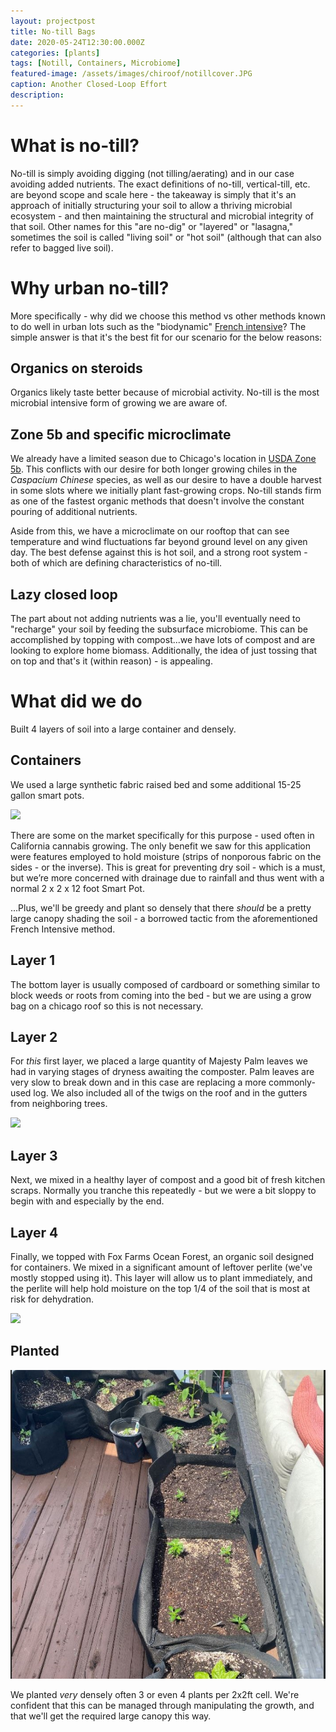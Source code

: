 ```yaml
---
layout: projectpost
title: No-till Bags
date: 2020-05-24T12:30:00.000Z
categories: [plants]
tags: [Notill, Containers, Microbiome]
featured-image: /assets/images/chiroof/notillcover.JPG
caption: Another Closed-Loop Effort
description: 
---
```

 
# What is no-till?
No-till is simply avoiding digging (not tilling/aerating) and in our case avoiding added nutrients. The exact definitions of no-till, vertical-till, etc. are beyond scope and scale here - the takeaway is simply that it's an approach of initially structuring your soil to allow a thriving microbial ecosystem - and then maintaining the structural and microbial integrity of that soil. Other names for this "are no-dig" or "layered" or "lasagna," sometimes the soil is called "living soil" or "hot soil" (although that can also refer to bagged live soil).
 
# Why urban no-till?
More specifically - why did we choose this method vs other methods known to do well in urban lots such as the "biodynamic" <a href="https://en.wikipedia.org/wiki/French_intensive_gardening">French intensive</a>? The simple answer is that it's the best fit for our scenario for the below reasons:
 
## Organics on steroids
Organics likely taste better because of microbial activity. No-till is the most microbial intensive form of growing we are aware of.
 
## Zone 5b and specific microclimate
We already have a limited season due to Chicago's location in <a href="https://planthardiness.ars.usda.gov/PHZMWeb/">USDA Zone 5b</a>. This conflicts with our desire for both longer growing chiles in the <i>Caspacium Chinese</i> species, as well as our desire to have a double harvest in some slots where we initially plant fast-growing crops. No-till stands firm as one of the fastest organic methods that doesn't involve the constant pouring of additional nutrients.
 
Aside from this, we have a microclimate on our rooftop that can see temperature and wind fluctuations far beyond ground level on any given day. The best defense against this is hot soil, and a strong root system - both of which are defining characteristics of no-till. 
 
## Lazy closed loop
The part about not adding nutrients was a lie, you'll eventually need to "recharge" your soil by feeding the subsurface microbiome. This can be accomplished by topping with compost...we have lots of compost and are looking to explore home biomass. Additionally, the idea of just tossing that on top and that's it (within reason) - is appealing. 
 
# What did we do 
Built 4 layers of soil into a large container and densely.
 
## Containers
We used a large synthetic fabric raised bed and some additional 15-25 gallon smart pots.
 
<a data-fancybox="gallery" href="/assets/images/chiroof/notill2.JPG"><img class="projectimage" src="/assets/images/chiroof/notill2.JPG"></a>
 
There are some on the market specifically for this purpose - used often in California cannabis growing. The only benefit we saw for this application were features employed to hold moisture (strips of nonporous fabric on the sides - or the inverse). This is great for preventing dry soil - which is a must, but we’re more concerned with drainage due to rainfall and thus went with a normal 2 x 2 x 12 foot Smart Pot. 
 
...Plus, we'll be greedy and plant so densely that there <i>should</i> be a pretty large canopy shading the soil - a borrowed tactic from the aforementioned French Intensive method.
 
## Layer 1
The bottom layer is usually composed of cardboard or something similar to block weeds or roots from coming into the bed - but we are using a grow bag on a chicago roof so this is not necessary. 
 
## Layer 2
For <i>this</i> first layer, we placed a large quantity of Majesty Palm leaves we had in varying stages of dryness awaiting the composter. Palm leaves are very slow to break down and in this case are replacing a more commonly-used log. We also included all of the twigs on the roof and in the gutters from neighboring trees.
 
<a data-fancybox="gallery" href="/assets/images/chiroof/majesty.JPG"><img class="projectimage" src="/assets/images/chiroof/majesty.JPG"></a>
 
## Layer 3
Next, we mixed in a healthy layer of compost and a good bit of fresh kitchen scraps. Normally you tranche this repeatedly - but we were a bit sloppy to begin with and especially by the end.
 
## Layer 4
Finally, we topped with Fox Farms Ocean Forest, an organic soil designed for containers. We mixed in a significant amount of leftover perlite (we've mostly stopped using it). This layer will allow us to plant immediately, and the perlite will help hold moisture on the top 1/4 of the soil that is most at risk for dehydration.
 
<a data-fancybox="gallery" href="/assets/images/chiroof/cocoperlite.JPG"><img class="projectimage" src="/assets/images/chiroof/cocoperlite.JPG"></a>
 
## Planted
 
<a data-fancybox="gallery" href="/assets/images/chiroof/notill3.JPG"><img class="projectimage" src="/assets/images/chiroof/notill3.JPG"></a>
 
We planted <i>very</i> densely often 3 or even 4 plants per 2x2ft cell. We're confident that this can be managed through manipulating the growth, and that we'll get the required large canopy this way.
 

